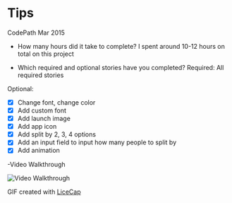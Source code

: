 # Tips
CodePath Mar 2015

- How many hours did it take to complete?
I spent around 10-12 hours on total on this project

- Which required and optional stories have you completed?
Required:
All required stories

Optional:
* [x] Change font, change color
* [x] Add custom font
* [x] Add launch image
* [x] Add app icon
* [x] Add split by 2, 3, 4 options
* [x] Add an input field to input how many people to split by
* [x] Add animation 

-Video Walkthrough

![Video Walkthrough](https://cloud.githubusercontent.com/assets/8554507/6613907/5cb5cdda-c850-11e4-987a-69211930e61d.gif)

GIF created with [LiceCap](http://www.cockos.com/licecap/)
